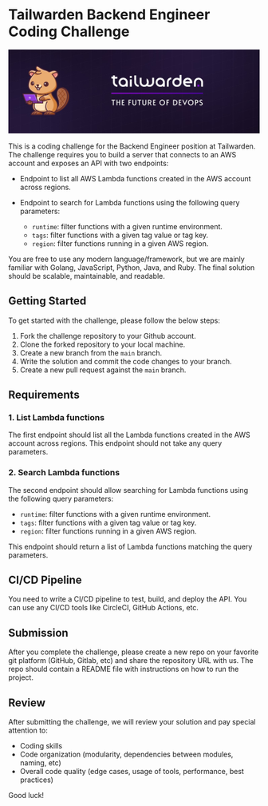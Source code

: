 # Tailwarden Backend Engineer Coding Challenge

![Tailwarden](banner.jpg)

This is a coding challenge for the Backend Engineer position at Tailwarden. The challenge requires you to build a server that connects to an AWS account and exposes an API with two endpoints:

* Endpoint to list all AWS Lambda functions created in the AWS account across regions.

* Endpoint to search for Lambda functions using the following query parameters:

  * `runtime`: filter functions with a given runtime environment.
  * `tags`: filter functions with a given tag value or tag key.
  * `region`: filter functions running in a given AWS region.

You are free to use any modern language/framework, but we are mainly familiar with Golang, JavaScript, Python, Java, and Ruby. The final solution should be scalable, maintainable, and readable.

## Getting Started

To get started with the challenge, please follow the below steps:

1. Fork the challenge repository to your Github account.
2. Clone the forked repository to your local machine.
3. Create a new branch from the `main` branch.
4. Write the solution and commit the code changes to your branch.
5. Create a new pull request against the `main` branch.

## Requirements

### 1. List Lambda functions

The first endpoint should list all the Lambda functions created in the AWS account across regions. This endpoint should not take any query parameters.

### 2. Search Lambda functions

The second endpoint should allow searching for Lambda functions using the following query parameters:

* `runtime`: filter functions with a given runtime environment.
* `tags`: filter functions with a given tag value or tag key.
* `region`: filter functions running in a given AWS region.

This endpoint should return a list of Lambda functions matching the query parameters.

## CI/CD Pipeline

You need to write a CI/CD pipeline to test, build, and deploy the API. You can use any CI/CD tools like CircleCI, GitHub Actions, etc.

## Submission

After you complete the challenge, please create a new repo on your favorite git platform (GitHub, Gitlab, etc) and share the repository URL with us. The repo should contain a README file with instructions on how to run the project.

## Review

After submitting the challenge, we will review your solution and pay special attention to:

* Coding skills
* Code organization (modularity, dependencies between modules, naming, etc)
* Overall code quality (edge cases, usage of tools, performance, best practices)

Good luck!
